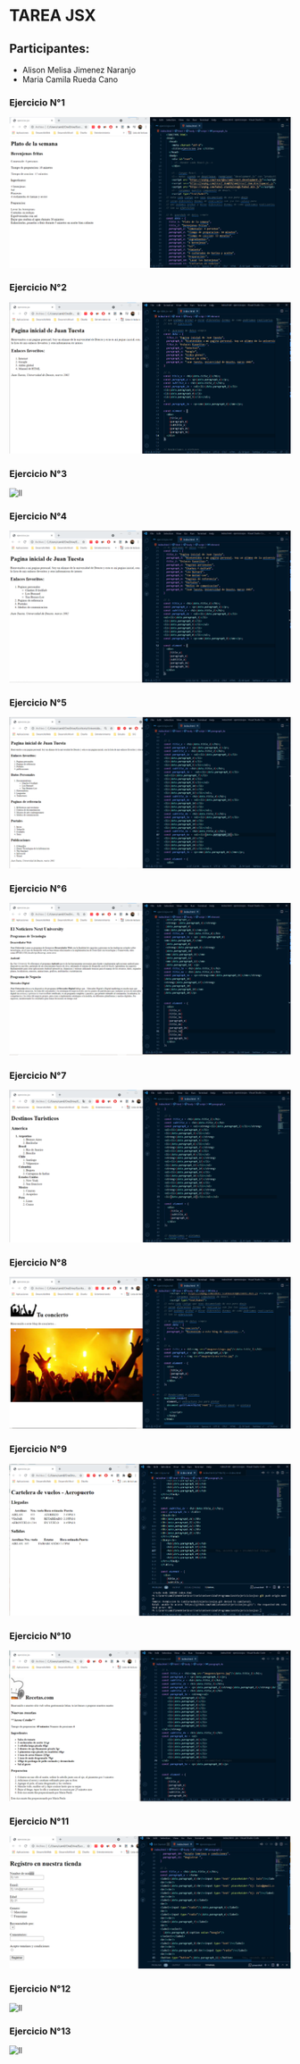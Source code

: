 # TAREA JSX

## Participantes:

- Alison Melisa Jimenez Naranjo 
- Maria Camila Rueda Cano

### Ejercicio N°1

![ll](https://github.com/camilaru15/jsx/blob/master/imagenes/ejericicio1.png)

### Ejercicio N°2

![ll](https://github.com/camilaru15/jsx/blob/master/imagenes/ejericicio2.png)

### Ejercicio N°3

![ll]()

### Ejercicio N°4

![ll](https://github.com/camilaru15/jsx/blob/master/imagenes/ejercicio4.png)

### Ejercicio N°5

![ll](https://github.com/camilaru15/jsx/blob/master/imagenes/ejercicio5.png)

### Ejercicio N°6

![ll](https://github.com/camilaru15/jsx/blob/master/imagenes/ejercicio6.png)

### Ejercicio N°7

![ll](https://github.com/camilaru15/jsx/blob/master/imagenes/ejercicio7.png)

### Ejercicio N°8

![ll](https://github.com/camilaru15/jsx/blob/master/imagenes/ejercicio8.png)

### Ejercicio N°9

![ll](https://github.com/camilaru15/jsx/blob/master/imagenes/ejercicio9.png)

### Ejercicio N°10

![ll](https://github.com/camilaru15/jsx/blob/master/imagenes/ejercicio10.png)

### Ejercicio N°11

![ll](https://github.com/camilaru15/jsx/blob/master/imagenes/ejercicio11.png)

### Ejercicio N°12

![ll]()

### Ejercicio N°13

![ll]()